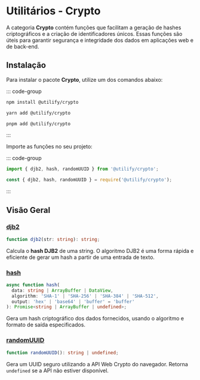 # Utilitários - Crypto <Badge type="tip" text="1.0.2" />

A categoria **Crypto** contém funções que facilitam a geração de hashes criptográficos e a criação de identificadores únicos. Essas funções são úteis para garantir segurança e integridade dos dados em aplicações web e de back-end.

## Instalação

Para instalar o pacote **Crypto**, utilize um dos comandos abaixo:

::: code-group

```bash [npm]
npm install @utilify/crypto
```

```bash [yarn]
yarn add @utilify/crypto
```

```bash [pnpm]
pnpm add @utilify/crypto
```

:::

Importe as funções no seu projeto:

::: code-group

```typescript [esm]
import { djb2, hash, randomUUID } from '@utilify/crypto';
```

```javascript [cjs]
const { djb2, hash, randomUUID } = require('@utilify/crypto');
```

:::

## Visão Geral

### [djb2](./djb2.md)

```typescript
function djb2(str: string): string;
```

Calcula o **hash DJB2** de uma string. O algoritmo DJB2 é uma forma rápida e eficiente de gerar um hash a partir de uma entrada de texto.

### [hash](./hash.md)

```typescript
async function hash(
  data: string | ArrayBuffer | DataView,
  algorithm: 'SHA-1' | 'SHA-256' | 'SHA-384' | 'SHA-512',
  output: 'hex' | 'base64' | 'buffer' = 'buffer'
): Promise<string | ArrayBuffer | undefined>;
```

Gera um hash criptográfico dos dados fornecidos, usando o algoritmo e formato de saída especificados.

### [randomUUID](./randomUUID.md)

```typescript
function randomUUID(): string | undefined;
```

Gera um UUID seguro utilizando a API Web Crypto do navegador. Retorna `undefined` se a API não estiver disponível.